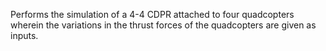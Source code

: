 Performs the simulation of a 4-4 CDPR attached to four quadcopters wherein the variations in the thrust forces of the quadcopters are given as inputs.
